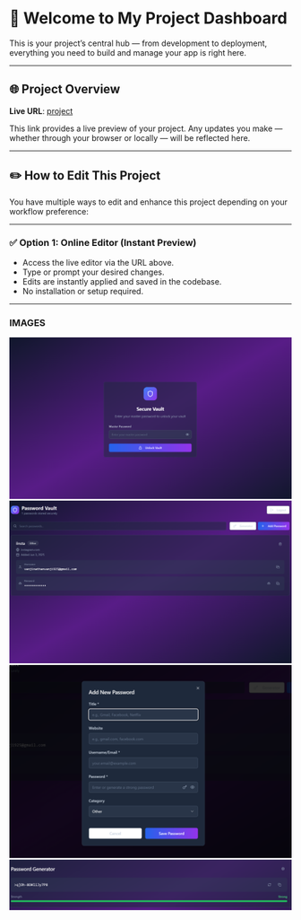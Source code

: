 # 🚀 Welcome to My Project Dashboard

This is your project’s central hub — from development to deployment, everything you need to build and manage your app is right here.

---

## 🌐 Project Overview

**Live URL**: [project](https://lovable.dev/projects/29d131db-1ff8-4143-8d1c-2c54f0d556c0)

This link provides a live preview of your project. Any updates you make — whether through your browser or locally — will be reflected here.

---

## ✏️ How to Edit This Project

You have multiple ways to edit and enhance this project depending on your workflow preference:

---

### ✅ Option 1: Online Editor (Instant Preview)

- Access the live editor via the URL above.
- Type or prompt your desired changes.
- Edits are instantly applied and saved in the codebase.
- No installation or setup required.

---
### IMAGES
![image](1.png)
![image](2.png)
![image](3.png)
![image](4.png)

